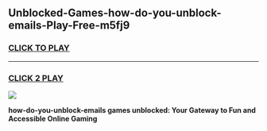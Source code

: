 
## Unblocked-Games-how-do-you-unblock-emails-Play-Free-m5fj9
<h3>
<a href="https://premium76.site?title=how-do-you-unblock-emails&ref=20M">CLICK TO PLAY</a></h3>
<hr>

<h3>
<a href="https://premium76.site?title=how-do-you-unblock-emails&ref=20M">CLICK 2 PLAY</a>
  
</h3>

<a href="https://premium76.site?title=how-do-you-unblock-emails&ref=19M"><img src="https://clearcache.store/games.png"></a>


**how-do-you-unblock-emails games unblocked: Your Gateway to Fun and Accessible Online Gaming**
